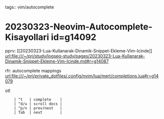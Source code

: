 tags:: vim/autocomplete

# 20230323-Neovim-Autocomplete-Kisayollari id=g14092

pprv: [[20230323-Lua-Kullanarak-Dinamik-Snippet-Ekleme-Vim-Icinde]] <url:file:///~/prj/study/logseq-study/pages/20230323-Lua-Kullanarak-Dinamik-Snippet-Ekleme-Vim-Icinde.md#r=g14087>

rfr: autocomplete mappings <url:file:///~/prj/private_dotfiles/.config/nvim/lua/mert/completions.lua#r=g14079>

otl

		| ^t   | complete    |
		| ^d/u | scroll docs |
		| ^p/n | prev/next   |
		| Tab  | next        |

